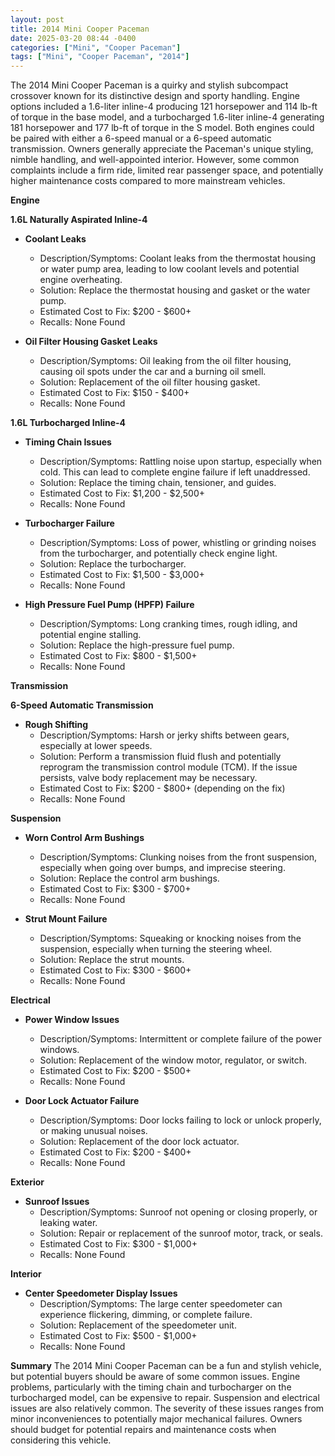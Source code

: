```yaml
---
layout: post
title: 2014 Mini Cooper Paceman
date: 2025-03-20 08:44 -0400
categories: ["Mini", "Cooper Paceman"]
tags: ["Mini", "Cooper Paceman", "2014"]
---
```

The 2014 Mini Cooper Paceman is a quirky and stylish subcompact crossover known for its distinctive design and sporty handling. Engine options included a 1.6-liter inline-4 producing 121 horsepower and 114 lb-ft of torque in the base model, and a turbocharged 1.6-liter inline-4 generating 181 horsepower and 177 lb-ft of torque in the S model. Both engines could be paired with either a 6-speed manual or a 6-speed automatic transmission. Owners generally appreciate the Paceman's unique styling, nimble handling, and well-appointed interior. However, some common complaints include a firm ride, limited rear passenger space, and potentially higher maintenance costs compared to more mainstream vehicles.

**Engine**

**1.6L Naturally Aspirated Inline-4**

*   **Coolant Leaks**
    *   Description/Symptoms: Coolant leaks from the thermostat housing or water pump area, leading to low coolant levels and potential engine overheating.
    *   Solution: Replace the thermostat housing and gasket or the water pump.
    *   Estimated Cost to Fix: $200 - $600+
    *   Recalls: None Found

*   **Oil Filter Housing Gasket Leaks**
    *   Description/Symptoms: Oil leaking from the oil filter housing, causing oil spots under the car and a burning oil smell.
    *   Solution: Replacement of the oil filter housing gasket.
    *   Estimated Cost to Fix: $150 - $400+
    *   Recalls: None Found

**1.6L Turbocharged Inline-4**

*   **Timing Chain Issues**
    *   Description/Symptoms: Rattling noise upon startup, especially when cold. This can lead to complete engine failure if left unaddressed.
    *   Solution: Replace the timing chain, tensioner, and guides.
    *   Estimated Cost to Fix: $1,200 - $2,500+
    *   Recalls: None Found

*   **Turbocharger Failure**
    *   Description/Symptoms: Loss of power, whistling or grinding noises from the turbocharger, and potentially check engine light.
    *   Solution: Replace the turbocharger.
    *   Estimated Cost to Fix: $1,500 - $3,000+
    *   Recalls: None Found

*   **High Pressure Fuel Pump (HPFP) Failure**
    *   Description/Symptoms: Long cranking times, rough idling, and potential engine stalling.
    *   Solution: Replace the high-pressure fuel pump.
    *   Estimated Cost to Fix: $800 - $1,500+
    *   Recalls: None Found

**Transmission**

**6-Speed Automatic Transmission**

*   **Rough Shifting**
    *   Description/Symptoms: Harsh or jerky shifts between gears, especially at lower speeds.
    *   Solution: Perform a transmission fluid flush and potentially reprogram the transmission control module (TCM). If the issue persists, valve body replacement may be necessary.
    *   Estimated Cost to Fix: $200 - $800+ (depending on the fix)
    *   Recalls: None Found

**Suspension**

*   **Worn Control Arm Bushings**
    *   Description/Symptoms: Clunking noises from the front suspension, especially when going over bumps, and imprecise steering.
    *   Solution: Replace the control arm bushings.
    *   Estimated Cost to Fix: $300 - $700+
    *   Recalls: None Found

*   **Strut Mount Failure**
    *   Description/Symptoms: Squeaking or knocking noises from the suspension, especially when turning the steering wheel.
    *   Solution: Replace the strut mounts.
    *   Estimated Cost to Fix: $300 - $600+
    *   Recalls: None Found

**Electrical**

*   **Power Window Issues**
    *   Description/Symptoms: Intermittent or complete failure of the power windows.
    *   Solution: Replacement of the window motor, regulator, or switch.
    *   Estimated Cost to Fix: $200 - $500+
    *   Recalls: None Found

*   **Door Lock Actuator Failure**
    *   Description/Symptoms: Door locks failing to lock or unlock properly, or making unusual noises.
    *   Solution: Replacement of the door lock actuator.
    *   Estimated Cost to Fix: $200 - $400+
    *   Recalls: None Found

**Exterior**

*   **Sunroof Issues**
    *   Description/Symptoms: Sunroof not opening or closing properly, or leaking water.
    *   Solution: Repair or replacement of the sunroof motor, track, or seals.
    *   Estimated Cost to Fix: $300 - $1,000+
    *   Recalls: None Found

**Interior**

*   **Center Speedometer Display Issues**
    *   Description/Symptoms: The large center speedometer can experience flickering, dimming, or complete failure.
    *   Solution: Replacement of the speedometer unit.
    *   Estimated Cost to Fix: $500 - $1,000+
    *   Recalls: None Found

**Summary**
The 2014 Mini Cooper Paceman can be a fun and stylish vehicle, but potential buyers should be aware of some common issues. Engine problems, particularly with the timing chain and turbocharger on the turbocharged model, can be expensive to repair. Suspension and electrical issues are also relatively common. The severity of these issues ranges from minor inconveniences to potentially major mechanical failures. Owners should budget for potential repairs and maintenance costs when considering this vehicle.

